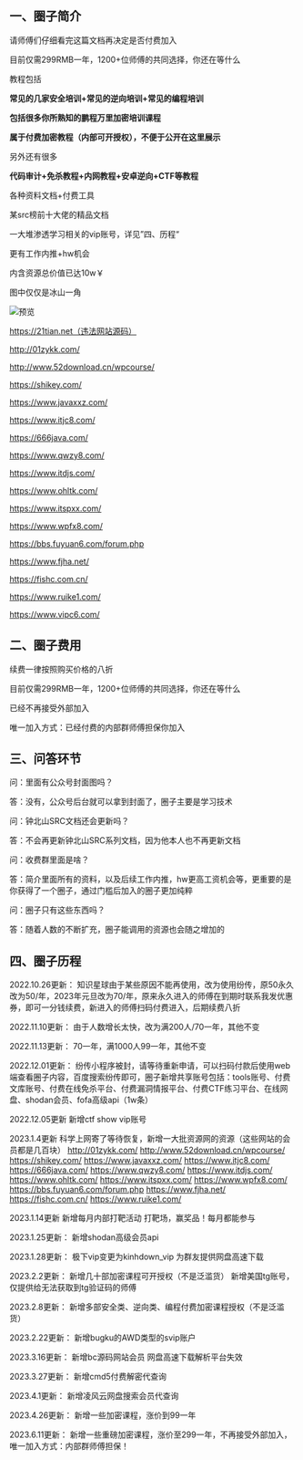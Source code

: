 ## **一、圈子简介**

请师傅们仔细看完这篇文档再决定是否付费加入

目前仅需299RMB一年，1200+位师傅的共同选择，你还在等什么

教程包括

**常见的几家安全培训+常见的逆向培训+常见的编程培训**

**包括很多你所熟知的鹏程万里加密培训课程**

**属于付费加密教程（内部可开授权），不便于公开在这里展示**

另外还有很多

**代码审计+免杀教程+内网教程+安卓逆向+CTF等教程**

各种资料文档+付费工具

某src榜前十大佬的精品文档

一大堆渗透学习相关的vip账号，详见”四、历程“

更有工作内推+hw机会

内含资源总价值已达10w￥

图中仅仅是冰山一角

![预览](https://www.mianhuatang.tk/usr/uploads/1684408210001.jpg)

https://21tian.net（违法网站源码）

http://01zykk.com/

http://www.52download.cn/wpcourse/

https://shikey.com/

https://www.javaxxz.com/

https://www.itjc8.com/

https://666java.com/

https://www.qwzy8.com/

https://www.itdjs.com/

https://www.ohltk.com/

https://www.itspxx.com/

https://www.wpfx8.com/

https://bbs.fuyuan6.com/forum.php

https://www.fjha.net/

https://fishc.com.cn/

https://www.ruike1.com/

https://www.vipc6.com/

## **二、圈子费用**

续费一律按照购买价格的八折

目前仅需299RMB一年，1200+位师傅的共同选择，你还在等什么

已经不再接受外部加入

唯一加入方式：已经付费的内部群师傅担保你加入


## **三、问答环节**

问：里面有公众号封面图吗？

答：没有，公众号后台就可以拿到封面了，圈子主要是学习技术

问：钟北山SRC文档还会更新吗？

答：不会再更新钟北山SRC系列文档，因为他本人也不再更新文档

问：收费群里面是啥？

答：简介里面所有的资料，以及后续工作内推，hw更高工资机会等，更重要的是你获得了一个圈子，通过门槛后加入的圈子更加纯粹

问：圈子只有这些东西吗？

答：随着人数的不断扩充，圈子能调用的资源也会随之增加的

## **四、圈子历程**

2022.10.26更新：
知识星球由于某些原因不能再使用，改为使用纷传，原50永久改为50/年，2023年元旦改为70/年，原来永久进入的师傅在到期时联系我发优惠券，即可一分钱续费，新进入的师傅扫码付费进入，后期续费八折

2022.11.10更新：
由于人数增长太快，改为满200人/70一年，其他不变

2022.11.13更新：
70一年，满1000人99一年，其他不变

2022.12.01更新：
纷传小程序被封，请等待重新申请，可以扫码付款后使用web端查看圈子内容，百度搜索纷传即可，圈子新增共享账号包括：tools账号、付费文库账号、付费在线免杀平台、付费漏洞情报平台、付费CTF练习平台、在线网盘、shodan会员、fofa高级api（1w条）

2022.12.05更新
新增ctf show vip账号


2023.1.4更新
科学上网寄了等待恢复，新增一大批资源网的资源（这些网站的会员都是几百块）
http://01zykk.com/
http://www.52download.cn/wpcourse/
https://shikey.com/
https://www.javaxxz.com/
https://www.itjc8.com/
https://666java.com/
https://www.qwzy8.com/
https://www.itdjs.com/
https://www.ohltk.com/
https://www.itspxx.com/
https://www.wpfx8.com/
https://bbs.fuyuan6.com/forum.php
https://www.fjha.net/
https://fishc.com.cn/
https://www.ruike1.com/

2023.1.14更新
新增每月内部打靶活动
打靶场，赢奖品！每月都能参与

2023.1.25更新：
新增shodan高级会员api

2023.1.28更新：
极下vip变更为kinhdown_vip
为群友提供网盘高速下载

2023.2.2更新：
新增几十部加密课程可开授权（不是泛滥货）
新增美国tg账号，仅提供给无法获取到tg验证码的师傅

2023.2.8更新：
新增多部安全类、逆向类、编程付费加密课程授权（不是泛滥货）

2023.2.22更新：
新增bugku的AWD类型的svip账户

2023.3.16更新：
新增bc源码网站会员
网盘高速下载解析平台失效

2023.3.27更新：
新增cmd5付费解密代查询

2023.4.1更新：
新增凌风云网盘搜索会员代查询

2023.4.26更新：
新增一些加密课程，涨价到99一年

2023.6.11更新：
新增一些重磅加密课程，涨价至299一年，不再接受外部加入，唯一加入方式：内部群师傅担保！


